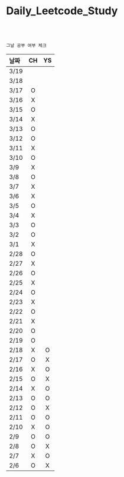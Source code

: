 # Daily_Leetcode_Study

<br />
<br />

`그날 공부 여부 체크`

| 날짜   | CH | YS |
|:-----|:--:|:--:|
| 3/19 |    |    |
| 3/18 |    |    |
| 3/17 | O  |    |
| 3/16 | X  |    |
| 3/15 | O  |    |
| 3/14 | X  |    |
| 3/13 | O  |    |
| 3/12 | O  |    |
| 3/11 | X  |    |
| 3/10 | O  |    |
| 3/9  | X  |    |
| 3/8  | O  |    |
| 3/7  | X  |    |
| 3/6  | X  |    |
| 3/5  | O  |    |
| 3/4  | X  |    |
| 3/3  | O  |    |
| 3/2  | O  |    |
| 3/1  | X  |    |
| 2/28 | O  |    |
| 2/27 | X  |    |
| 2/26 | O  |    |
| 2/25 | X  |    |
| 2/24 | O  |    |
| 2/23 | X  |    |
| 2/22 | O  |    |
| 2/21 | X  |    |
| 2/20 | O  |    |
| 2/19 | O  |    |
| 2/18 | X  | O  |
| 2/17 | O  | X  |
| 2/16 | X  | O  |
| 2/15 | O  | X  |
| 2/14 | X  | O  |
| 2/13 | O  | O  |
| 2/12 | O  | X  |
| 2/11 | O  | O  |
| 2/10 | X  | O  |
| 2/9  | O  | O  |
| 2/8  | O  | X  |
| 2/7  | X  | O  |
| 2/6  | O  | X  |
